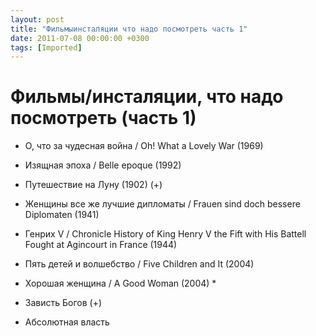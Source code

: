 ```yaml
---
layout: post
title: "Фильмыинсталяции что надо посмотреть часть 1"
date: 2011-07-08 00:00:00 +0300
tags: [Imported]
---
```

# Фильмы/инсталяции, что надо посмотреть (часть 1)

* <span class="video_name">О, что за чудесная война / Oh! What a Lovely War (1969)</span>
* <span class="video_name">Изящная эпоха / Belle epoque (1992)</span>
* <span class="video_name">Путешествие на Луну (1902) (+)</span>
* <span class="video_name">Женщины все же лучшие дипломаты / Frauen sind doch bessere Diplomaten (1941)</span>
* <span class="video_name">Генрих V / Chronicle History of King Henry V the Fift with His Battell Fought at Agincourt in France (1944)</span>
* <span class="video_name">Пять детей и волшебство / Five Children and It (2004)</span>
* <span class="video_name">Хорошая женщина / A Good Woman (2004) *</span>

* Зависть Богов (+)
* Абсолютная власть